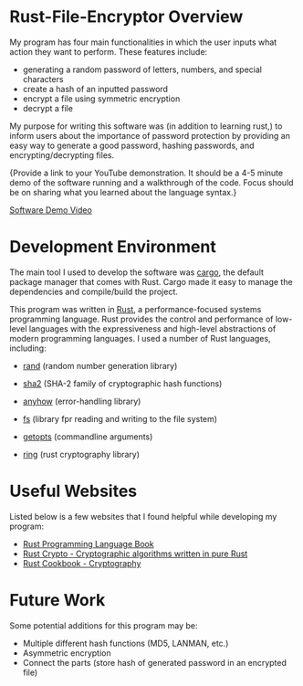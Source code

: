 # Rust-File-Encryptor Overview

My program has four main functionalities in which the user inputs what action they want to perform. These features include:
 - generating a random password of letters, numbers, and special characters
 - create a hash of an inputted password
 - encrypt a file using symmetric encryption
 - decrypt a file

My purpose for writing this software was (in addition to learning rust,) to inform users about the importance of password protection by providing an easy way to generate a good password, hashing passwords, and encrypting/decrypting files.

{Provide a link to your YouTube demonstration. It should be a 4-5 minute demo of the software running and a walkthrough of the code. Focus should be on sharing what you learned about the language syntax.}

[Software Demo Video](http://youtube.link.goes.here)

# Development Environment
The main tool I used to develop the software was [cargo](https://doc.rust-lang.org/cargo/), the default package manager that comes with Rust. Cargo made it easy to manage the dependencies and compile/build the project. 

This program was written in [Rust](https://www.rust-lang.org/), a performance-focused systems programming language. Rust provides the control and performance of low-level languages with the expressiveness and high-level abstractions of modern programming languages. I used a number of Rust languages, including:

- [rand](https://docs.rs/rand/latest/rand/) (random number generation library)

- [sha2](https://crates.io/crates/sha2) (SHA-2 family of cryptographic hash functions)

- [anyhow](https://docs.rs/anyhow/latest/anyhow/) (error-handling library)

- [fs](https://doc.rust-lang.org/std/fs/) (library fpr reading and writing to the file system)

- [getopts](https://docs.rs/getopts/latest/getopts/) (commandline arguments)

- [ring](https://docs.rs/ring/latest/ring/) (rust cryptography library)

# Useful Websites
Listed below is a few websites that I found helpful while developing my program:

- [Rust Programming Language Book](https://doc.rust-lang.org/book/index.html)
- [Rust Crypto - Cryptographic algorithms written in pure Rust](https://github.com/RustCrypto)
- [Rust Cookbook - Cryptography](https://rust-lang-nursery.github.io/rust-cookbook/cryptography/encryption.html)

# Future Work
Some potential additions for this program may be:
- Multiple different hash functions (MD5, LANMAN, etc.)
- Asymmetric encryption
- Connect the parts (store hash of generated password in an encrypted file)
